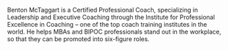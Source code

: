 Benton McTaggart is a Certified Professional Coach, specializing in Leadership and Executive Coaching through the Institute for Professional Excellence in Coaching – one of the top coach training institutes in the world. He helps MBAs and BIPOC professionals stand out in the workplace, so that they can be promoted into six-figure roles.